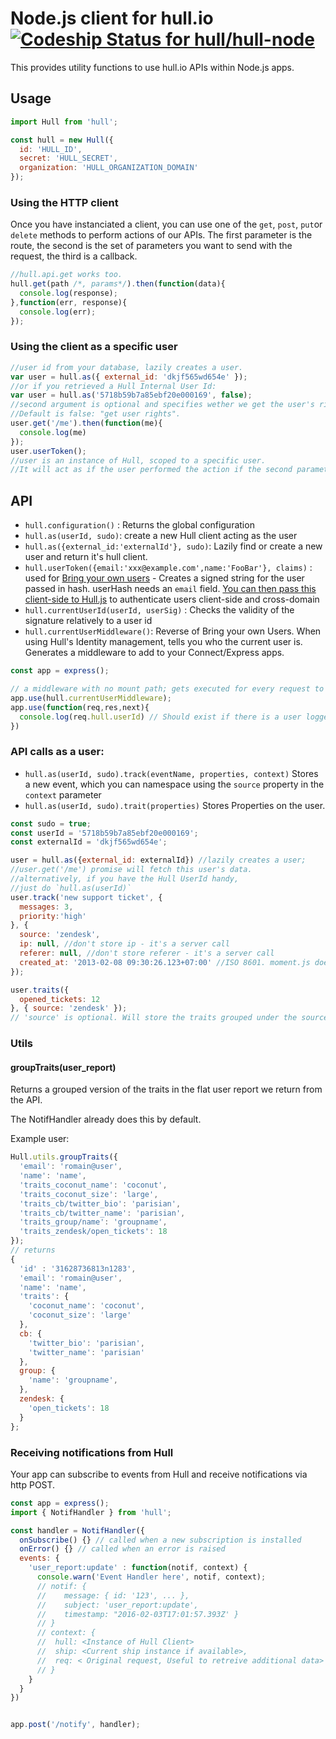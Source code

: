 # Node.js client for hull.io [ ![Codeship Status for hull/hull-node](https://www.codeship.io/projects/862851d0-b98b-0130-bbef-5e0af06e25c6/status?branch=master) ](https://www.codeship.io/projects/4360)


This provides utility functions to use hull.io APIs within Node.js apps.

## Usage

```js
import Hull from 'hull';

const hull = new Hull({
  id: 'HULL_ID',
  secret: 'HULL_SECRET',
  organization: 'HULL_ORGANIZATION_DOMAIN'
});
```

### Using the HTTP client

Once you have instanciated a client, you can use one of the `get`, `post`,
`put`or `delete` methods to perform actions of our APIs.
The first parameter is the route, the second is the set of parameters you want
to send with the request, the third is a callback.

```js
//hull.api.get works too.
hull.get(path /*, params*/).then(function(data){
  console.log(response);
},function(err, response){
  console.log(err);
});
```

### Using the client as a specific user

```js
//user id from your database, lazily creates a user.
var user = hull.as({ external_id: 'dkjf565wd654e' });
//or if you retrieved a Hull Internal User Id:
var user = hull.as('5718b59b7a85ebf20e000169', false);
//second argument is optional and specifies wether we get the user's right or admin rights.
//Default is false: "get user rights". 
user.get('/me').then(function(me){
  console.log(me)
});
user.userToken();
//user is an instance of Hull, scoped to a specific user.
//It will act as if the user performed the action if the second parameter is falsy
```

## API

* `hull.configuration()` : Returns the global configuration
* `hull.as(userId, sudo)`: create a new Hull client acting as the user
* `hull.as({external_id:'externalId'}, sudo)`: Lazily find or create a new user and return it's hull client.
* `hull.userToken({email:'xxx@example.com',name:'FooBar'}, claims)` : used for [Bring your own users](http://hull.io/docs/users/byou) - Creates a signed string for the user passed in hash. userHash needs an `email` field. [You can then pass this client-side to Hull.js](http://www.hull.io/docs/users/byou) to authenticate users client-side and cross-domain
* `hull.currentUserId(userId, userSig)` : Checks the validity of the signature relatively to a user id
* `hull.currentUserMiddleware()`: Reverse of Bring your own Users. When using Hull's Identity management, tells you who the current user is. Generates a middleware to add to your Connect/Express apps.

```js
const app = express();

// a middleware with no mount path; gets executed for every request to the app
app.use(hull.currentUserMiddleware);
app.use(function(req,res,next){
  console.log(req.hull.userId) // Should exist if there is a user logged in;  
})
```

### API calls as a user:

* `hull.as(userId, sudo).track(eventName, properties, context)` Stores a new event, which you can namespace using the `source` property in the `context` parameter
* `hull.as(userId, sudo).trait(properties)` Stores Properties on the user.

```js
const sudo = true;
const userId = '5718b59b7a85ebf20e000169';
const externalId = 'dkjf565wd654e';

user = hull.as({external_id: externalId}) //lazily creates a user;
//user.get('/me') promise will fetch this user's data.
//alternatively, if you have the Hull UserId handy,
//just do `hull.as(userId)`
user.track('new support ticket', {
  messages: 3,
  priority:'high'  
}, {
  source: 'zendesk',
  ip: null, //don't store ip - it's a server call
  referer: null, //don't store referer - it's a server call
  created_at: '2013-02-08 09:30:26.123+07:00' //ISO 8601. moment.js does it very well 
});

user.traits({
  opened_tickets: 12 
}, { source: 'zendesk' }); 
// 'source' is optional. Will store the traits grouped under the source name.
```


### Utils

#### groupTraits(user_report)

Returns a grouped version of the traits in the flat user report we return from the API.

The NotifHandler already does this by default.

Example user: 
```js
Hull.utils.groupTraits({
  'email': 'romain@user',
  'name': 'name',
  'traits_coconut_name': 'coconut',
  'traits_coconut_size': 'large',
  'traits_cb/twitter_bio': 'parisian',
  'traits_cb/twitter_name': 'parisian',
  'traits_group/name': 'groupname',
  'traits_zendesk/open_tickets': 18
});
// returns
{
  'id' : '31628736813n1283',
  'email': 'romain@user',
  'name': 'name',
  'traits': {
    'coconut_name': 'coconut',
    'coconut_size': 'large'
  },
  cb: {  
    'twitter_bio': 'parisian',
    'twitter_name': 'parisian'
  },
  group: {
    'name': 'groupname',
  },
  zendesk: {
    'open_tickets': 18
  }
};
```

### Receiving notifications from Hull

Your app can subscribe to events from Hull and receive notifications via http POST. 

```js
const app = express();
import { NotifHandler } from 'hull';

const handler = NotifHandler({
  onSubscribe() {} // called when a new subscription is installed
  onError() {} // called when an error is raised
  events: {
    'user_report:update' : function(notif, context) {
      console.warn('Event Handler here', notif, context);
      // notif: { 
      //    message: { id: '123', ... }, 
      //    subject: 'user_report:update', 
      //    timestamp: "2016-02-03T17:01:57.393Z' }
      // }
      // context: { 
      //  hull: <Instance of Hull Client> 
      //  ship: <Current ship instance if available>, 
      //  req: < Original request, Useful to retreive additional data>
      // }
    }
  }
})


app.post('/notify', handler);
```

